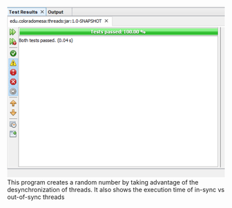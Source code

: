 ![test](Tests.PNG) <br>
This program creates a random number by taking advantage of the desynchronization of threads.
It also shows the execution time of in-sync vs out-of-sync threads

